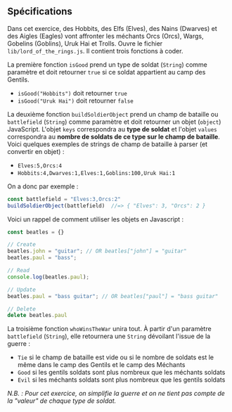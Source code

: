## Spécifications

Dans cet exercice, des Hobbits, des Elfs (Elves), des Nains (Dwarves) et des Aigles (Eagles) vont affronter les méchants Orcs (Orcs), Wargs, Gobelins (Goblins), Uruk Hai et Trolls. Ouvre le fichier `lib/lord_of_the_rings.js`. Il contient trois fonctions à coder.

La première fonction `isGood` prend un type de soldat (`String`) comme paramètre et doit retourner `true` si ce soldat appartient au camp des Gentils.

- `isGood("Hobbits")` doit retourner `true`
- `isGood("Uruk Hai")` doit retourner `false`

La deuxième fonction `buildSoldierObject` prend un champ de bataille ou `battlefield` (`String`) comme paramètre et doit retourner un objet (`object`) JavaScript. L'objet `keys` correspondra au **type de soldat** et l'objet `values` correspondra au **nombre de soldats de ce type sur le champ de bataille**. Voici quelques exemples de strings de champ de bataille à parser (et convertir en objet) :

- `Elves:5,Orcs:4`
- `Hobbits:4,Dwarves:1,Elves:1,Goblins:100,Uruk Hai:1`

On a donc par exemple :

```js
const battlefield = "Elves:3,Orcs:2"
buildSoldierObject(battlefield)  //=> { "Elves": 3, "Orcs": 2 }
```

Voici un rappel de comment utiliser les objets en Javascript :

```js
const beatles = {}

// Create
beatles.john = "guitar"; // OR beatles["john"] = "guitar"
beatles.paul = "bass";

// Read
console.log(beatles.paul);

// Update
beatles.paul = "bass guitar"; // OR beatles["paul"] = "bass guitar"

// Delete
delete beatles.paul

```

La troisième fonction `whoWinsTheWar` unira tout. À partir d'un paramètre `battlefield` (`String`), elle retournera une `String` dévoilant l'issue de la guerre :

- `Tie` si le champ de bataille est vide ou si le nombre de soldats est le même dans le camp des Gentils et le camp des Méchants
- `Good` si les gentils soldats sont plus nombreux que les méchants soldats
- `Evil` si les méchants soldats sont plus nombreux que les gentils soldats

_N.B. : Pour cet exercice, on simplifie la guerre et on ne tient pas compte de la "valeur" de chaque type de soldat._
